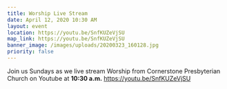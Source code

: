 ```yaml
---
title: Worship Live Stream
date: April 12, 2020 10:30 AM
layout: event
location: https://youtu.be/SnfKUZeVjSU
map_link: https://youtu.be/SnfKUZeVjSU
banner_image: /images/uploads/20200323_160128.jpg
priority: false
---
```

Join us Sundays as we live stream Worship from Cornerstone Presbyterian Church on Youtube at **10:30 a.m.** https://youtu.be/SnfKUZeVjSU